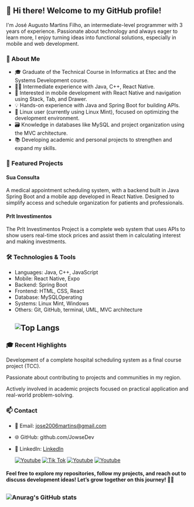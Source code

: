 ## 👋 Hi there! Welcome to my GitHub profile!

I'm José Augusto Martins Filho, an intermediate-level programmer with 3 years of experience. Passionate about technology and always eager to learn more, I enjoy turning ideas into functional solutions, especially in mobile and web development.

### 🚀 About Me

- 🎓 Graduate of the Technical Course in Informatics at Etec and the Systems Development course.
- 👨‍💻 Intermediate experience with Java, C++, React Native.
- 📱 Interested in mobile development with React Native and navigation using Stack, Tab, and Drawer.
- 💡 Hands-on experience with Java and Spring Boot for building APIs.
- 🐧 Linux user (currently using Linux Mint), focused on optimizing the development environment.
- 🗃️ Knowledge in databases like MySQL and project organization using the MVC architecture.
- 📚 Developing academic and personal projects to strengthen and expand my skills.

### 📌 Featured Projects

#### Sua Consulta
A medical appointment scheduling system, with a backend built in Java Spring Boot and a mobile app developed in React Native. Designed to simplify access and schedule organization for patients and professionals.

#### Prlt Investimentos
The Prlt Investimentos Project is a complete web system that uses APIs to show users real-time stock prices and assist them in calculating interest and making investments.

### 🛠️ Technologies & Tools

- Languages: Java, C++, JavaScript
- Mobile: React Native, Expo
- Backend: Spring Boot
- Frontend: HTML, CSS, React
- Database: MySQLOperating
- Systems: Linux Mint, Windows
- Others: Git, GitHub, terminal, UML, MVC architecture
  ## ![Top Langs](https://github-readme-stats.vercel.app/api/top-langs/?username=jowseDev&hide_progress=true&theme=dark)



### 🎓 Recent Highlights

Development of a complete hospital scheduling system as a final course project (TCC).

Passionate about contributing to projects and communities in my region.

Actively involved in academic projects focused on practical application and real-world problem-solving.

### 📫 Contact

- 📧 Email: jose2006martins@gmail.com
- 🌐 GitHub: github.com/JowseDev
- 📱 LinkedIn: [LinkedIn](https://www.linkedin.com/in/josé-augusto-martins-filho-272506255/)


   [![Youtube](https://img.shields.io/badge/YouTube-FF0000?style=for-the-badge&logo=youtube&logoColor=white)](https://www.youtube.com/@jowseDev) [![Tik Tok](    https://img.shields.io/badge/TikTok-000000?style=for-the-badge&logo=tiktok&logoColor=white)](https://www.tiktok.com/@jowsedev) [![Youtube](https://img.shields.io/badge/LinkedIn-0077B5?style=for-the-badge&logo=linkedin&logoColor=white)](https://www.linkedin.com/in/josé-augusto-martins-filho-272506255/) [![Youtube](https://img.shields.io/badge/Instagram-E4405F?style=for-the-badge&logo=instagram&logoColor=white)](https://www.instagram.com/https.j0se/)

#### Feel free to explore my repositories, follow my projects, and reach out to discuss development ideas! Let’s grow together on this journey! 🚀🚀

##

### ![Anurag's GitHub stats](https://github-readme-stats.vercel.app/api?username=jowseDev&show_icons=true&theme=dark)
